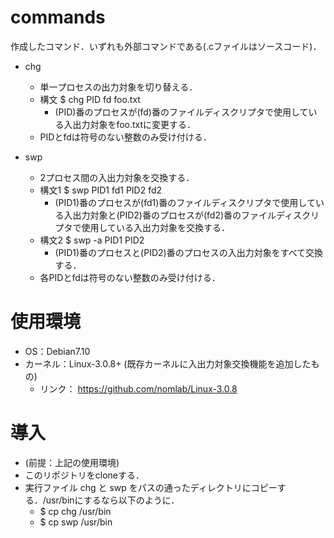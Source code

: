 # commands
作成したコマンド．いずれも外部コマンドである(.cファイルはソースコード)．
+ chg
  + 単一プロセスの出力対象を切り替える．
  + 構文 $ chg PID fd foo.txt
    + (PID)番のプロセスが(fd)番のファイルディスクリプタで使用している入出力対象をfoo.txtに変更する．
  + PIDとfdは符号のない整数のみ受け付ける．

+ swp
  + 2プロセス間の入出力対象を交換する．
  + 構文1 $ swp PID1 fd1 PID2 fd2
    + (PID1)番のプロセスが(fd1)番のファイルディスクリプタで使用している入出力対象と(PID2)番のプロセスが(fd2)番のファイルディスクリプタで使用している入出力対象を交換する．
  + 構文2 $ swp -a PID1 PID2
    + (PID1)番のプロセスと(PID2)番のプロセスの入出力対象をすべて交換する．
  + 各PIDとfdは符号のない整数のみ受け付ける．

# 使用環境
+ OS：Debian7.10
+ カーネル：Linux-3.0.8+ (既存カーネルに入出力対象交換機能を追加したもの)
  + リンク： https://github.com/nomlab/Linux-3.0.8

# 導入
+ (前提：上記の使用環境)
+ このリポジトリをcloneする．
+ 実行ファイル chg と swp をパスの通ったディレクトリにコピーする．/usr/binにするなら以下のように．
  + $ cp chg /usr/bin
  + $ cp swp /usr/bin
